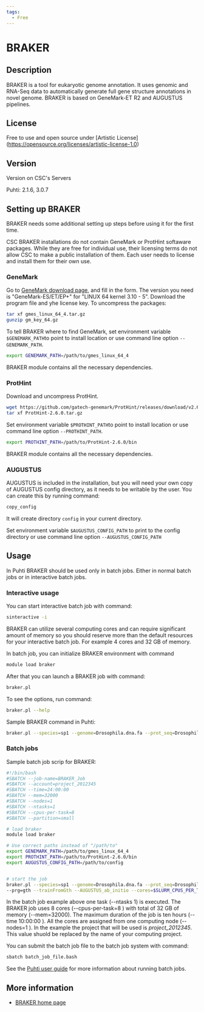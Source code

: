 ```yaml
---
tags:
  - Free
---
```


# BRAKER

## Description

BRAKER is a tool for eukaryotic genome annotation.
It uses genomic and RNA-Seq data to automatically generate full gene structure annotations in novel genome.
BRAKER is based on GeneMark-ET R2 and AUGUSTUS pipelines.


## License

Free to use and open source under [Artistic License] (https://opensource.org/licenses/artistic-license-1.0)


## Version

Version on CSC's Servers

Puhti: 2.1.6, 3.0.7


## Setting up BRAKER

BRAKER needs some additional setting up steps before using it for the first time.

CSC BRAKER installations do not contain GeneMark or ProtHint softaware packages. While they are free
for individual use, their licensing terms do not allow CSC to make a public installation of them.
Each user needs to license and install them for their own use.


### GeneMark

Go to [GeneMark download page](http://exon.gatech.edu/GeneMark/license_download.cgi), and fill in the form. The version you need is "GeneMark-ES/ET/EP+" for "LINUX 64 kernel 3.10 - 5". Download the program file and yhe license key. To uncompress the packages:

```bash
tar xf gmes_linux_64_4.tar.gz
gunzip gm_key_64.gz
```

To tell BRAKER where to find GeneMark, set environment variable `$GENEMARK_PATH`to point to install location or use command line option `--GENEMARK_PATH`.

```bash
export GENEMARK_PATH=/path/to/gmes_linux_64_4
```

BRAKER module contains all the necessary dependencies.


### ProtHint

Download and uncompress ProtHint.

```bash
wget https://github.com/gatech-genemark/ProtHint/releases/download/v2.6.0/ProtHint-2.6.0.tar.gz
tar xf ProtHint-2.6.0.tar.gz
```

Set environment variable `$PROTHINT_PATH`to point to install location or use command line option `--PROTHINT_PATH`.

```bash
export PROTHINT_PATH=/path/to/ProtHint-2.6.0/bin
```

BRAKER module contains all the necessary dependencies.


### AUGUSTUS

AUGUSTUS is included in the installation, but you will need your own copy of AUGUSTUS config directory, as it needs to be writable by the user. You can create this by running command:

```bash
copy_config
```

It will create directory `config` in your current directory.

Set environment variable `$AUGUSTUS_CONFIG_PATH` to print to the config directory or use command line option `--AUGUSTUS_CONFIG_PATH`


## Usage

In Puhti BRAKER should be used only in batch jobs. Either in normal batch jobs or in interactive batch jobs.


### Interactive usage

You can start interactive batch job with command:

```bash
sinteractive -i
```

BRAKER can utilize several computing cores and can require significant amount of memory so you should reserve
more than the default resources for your interactive batch job. For example 4 cores and 32 GB of memory.

In batch job, you can initialize BRAKER environment with command

```bash
module load braker
```

After that you can launch a BRAKER job with command:

```bash
braker.pl
```

To see the options, run command:

```bash
braker.pl --help
```

Sample BRAKER command in Puhti:

```bash
braker.pl --species=sp1 --genome=Drosophila.dna.fa --prot_seq=Drosophila.pep.fa --prg=gth --trainFromGth --AUGUSTUS_ab_initio --cores=$SLURM_CPUS_PER_TASK
```


### Batch jobs

Sample batch job scrip for BRAKER:

```bash
#!/bin/bash
#SBATCH --job-name=BRAKER_Job
#SBATCH --account=project_2012345
#SBATCH --time=24:00:00
#SBATCH --mem=32000
#SBATCH --nodes=1
#SBATCH --ntasks=1
#SBATCH --cpus-per-task=8
#SBATCH --partition=small

# load braker
module load braker

# Use correct paths instead of "/path/to"
export GENEMARK_PATH=/path/to/gmes_linux_64_4
export PROTHINT_PATH=/path/to/ProtHint-2.6.0/bin
export AUGUSTUS_CONFIG_PATH=/path/to/config


# start the job
braker.pl --species=sp1 --genome=Drosophila.dna.fa --prot_seq=Drosophila.pep.fa \
--prg=gth --trainFromGth --AUGUSTUS_ab_initio --cores=$SLURM_CPUS_PER_TASK
```

In the batch job example above one task (--ntasks 1) is executed. The BRAKER job uses 8 cores (--cpus-per-task=8 ) with total of 32 GB of memory (--mem=32000).
The maximum duration of the job is ten hours (--time 10:00:00 ).
All the cores are assigned from one computing node (--nodes=1 ).
In the example the project that will be used is _project_2012345_.
This value shuold be replaced by the name of your computing project.

You can submit the batch job file to the batch job system with command:

```bash
sbatch batch_job_file.bash
```

See the [Puhti user guide](../computing/running/getting-started.md) for more information about running batch jobs.


## More information

* [BRAKER home page](https://github.com/Gaius-Augustus/BRAKER)
